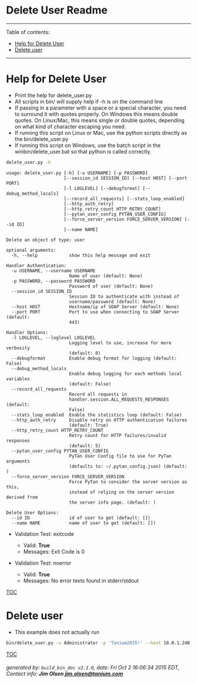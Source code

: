 Delete User Readme
===========================

---------------------------
<a name='toc'>Table of contents:</a>

  * [Help for Delete User](#user-content-help-for-delete-user)
  * [Delete user](#user-content-delete-user)

---------------------------

# Help for Delete User

  * Print the help for delete_user.py
  * All scripts in bin/ will supply help if -h is on the command line
  * If passing in a parameter with a space or a special character, you need to surround it with quotes properly. On Windows this means double quotes. On Linux/Mac, this means single or double quotes, depending on what kind of character escaping you need.
  * If running this script on Linux or Mac, use the python scripts directly as the bin/delete_user.py
  * If running this script on Windows, use the batch script in the winbin/delete_user.bat so that python is called correctly.

```bash
delete_user.py -h
```

```
usage: delete_user.py [-h] [-u USERNAME] [-p PASSWORD]
                      [--session_id SESSION_ID] [--host HOST] [--port PORT]
                      [-l LOGLEVEL] [--debugformat] [--debug_method_locals]
                      [--record_all_requests] [--stats_loop_enabled]
                      [--http_auth_retry]
                      [--http_retry_count HTTP_RETRY_COUNT]
                      [--pytan_user_config PYTAN_USER_CONFIG]
                      [--force_server_version FORCE_SERVER_VERSION] [--id ID]
                      [--name NAME]

Delete an object of type: user

optional arguments:
  -h, --help            show this help message and exit

Handler Authentication:
  -u USERNAME, --username USERNAME
                        Name of user (default: None)
  -p PASSWORD, --password PASSWORD
                        Password of user (default: None)
  --session_id SESSION_ID
                        Session ID to authenticate with instead of
                        username/password (default: None)
  --host HOST           Hostname/ip of SOAP Server (default: None)
  --port PORT           Port to use when connecting to SOAP Server (default:
                        443)

Handler Options:
  -l LOGLEVEL, --loglevel LOGLEVEL
                        Logging level to use, increase for more verbosity
                        (default: 0)
  --debugformat         Enable debug format for logging (default: False)
  --debug_method_locals
                        Enable debug logging for each methods local variables
                        (default: False)
  --record_all_requests
                        Record all requests in
                        handler.session.ALL_REQUESTS_RESPONSES (default:
                        False)
  --stats_loop_enabled  Enable the statistics loop (default: False)
  --http_auth_retry     Disable retry on HTTP authentication failures
                        (default: True)
  --http_retry_count HTTP_RETRY_COUNT
                        Retry count for HTTP failures/invalid responses
                        (default: 5)
  --pytan_user_config PYTAN_USER_CONFIG
                        PyTan User Config file to use for PyTan arguments
                        (defaults to: ~/.pytan_config.json) (default: )
  --force_server_version FORCE_SERVER_VERSION
                        Force PyTan to consider the server version as this,
                        instead of relying on the server version derived from
                        the server info page. (default: )

Delete User Options:
  --id ID               id of user to get (default: [])
  --name NAME           name of user to get (default: [])
```

  * Validation Test: exitcode
    * Valid: **True**
    * Messages: Exit Code is 0

  * Validation Test: noerror
    * Valid: **True**
    * Messages: No error texts found in stderr/stdout



[TOC](#user-content-toc)


# Delete user

  * This example does not actually run

```bash
bin/delete_user.py -u Administrator -p 'Tanium2015!' --host 10.0.1.240 --port 443 --loglevel 1 --id 123456
```



[TOC](#user-content-toc)


###### generated by: `build_bin_doc v2.1.0`, date: Fri Oct  2 16:06:34 2015 EDT, Contact info: **Jim Olsen <jim.olsen@tanium.com>**